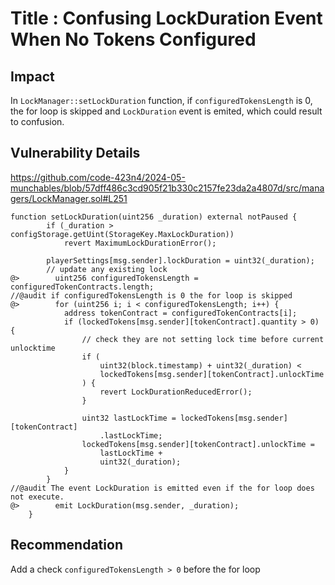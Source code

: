 # Title : Confusing LockDuration Event When No Tokens Configured

## Impact
In `LockManager::setLockDuration` function, if `configuredTokensLength` is 0, the for loop is skipped and `LockDuration` event is emited, which could result to confusion. 

## Vulnerability Details
https://github.com/code-423n4/2024-05-munchables/blob/57dff486c3cd905f21b330c2157fe23da2a4807d/src/managers/LockManager.sol#L251
```
function setLockDuration(uint256 _duration) external notPaused {
        if (_duration > configStorage.getUint(StorageKey.MaxLockDuration))
            revert MaximumLockDurationError();

        playerSettings[msg.sender].lockDuration = uint32(_duration);
        // update any existing lock
@>        uint256 configuredTokensLength = configuredTokenContracts.length;
//@audit if configuredTokensLength is 0 the for loop is skipped
@>        for (uint256 i; i < configuredTokensLength; i++) {
            address tokenContract = configuredTokenContracts[i];
            if (lockedTokens[msg.sender][tokenContract].quantity > 0) {
                // check they are not setting lock time before current unlocktime
                if (
                    uint32(block.timestamp) + uint32(_duration) <
                    lockedTokens[msg.sender][tokenContract].unlockTime
                ) {
                    revert LockDurationReducedError();
                }

                uint32 lastLockTime = lockedTokens[msg.sender][tokenContract]
                    .lastLockTime;
                lockedTokens[msg.sender][tokenContract].unlockTime =
                    lastLockTime +
                    uint32(_duration);
            }
        }
//@audit The event LockDuration is emitted even if the for loop does not execute.
@>        emit LockDuration(msg.sender, _duration);
    }
```

## Recommendation
Add a check `configuredTokensLength > 0` before the for loop
